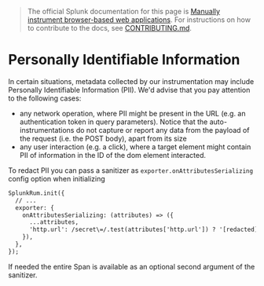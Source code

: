 > The official Splunk documentation for this page is [Manually instrument browser-based web applications](https://quickdraw.splunk.com/redirect/?product=Observability&location=github.rum.manual.instrumentation&version=current). For instructions on how to contribute to the docs, see [CONTRIBUTING.md](../CONTRIBUTING.md#documentation).

# Personally Identifiable Information

In certain situations, metadata collected by our instrumentation may include Personally Identifiable Information (PII). We'd advise that you pay attention to the following cases:

- any network operation, where PII might be present in the URL (e.g. an authentication token in query parameters). Notice that the auto-instrumentations do not capture or report any data from the payload of the request (i.e. the POST body), apart from its size
- any user interaction (e.g. a click), where a target element might contain PII of information in the ID of the dom element interacted.

To redact PII you can pass a sanitizer as `exporter.onAttributesSerializing` config option when initializing

```html
SplunkRum.init({
  // ...
  exporter: {
    onAttributesSerializing: (attributes) => ({
      ...attributes,
      'http.url': /secret\=/.test(attributes['http.url']) ? '[redacted]' : attributes['http.url'],
    }),
  },
});
```

If needed the entire Span is available as an optional second argument of the sanitizer.
